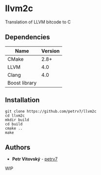 # llvm2c

Translation of LLVM bitcode to C

## Dependencies

| Name | Version | 
| ---- | ------- |
| CMake | 2.8+ |
| LLVM | 4.0 |
| Clang | 4.0 |
| Boost library | |

## Installation

    git clone https://github.com/petrv7/llvm2c
    cd llvm2c
    mkdir build
    cd build
    cmake ..
    make

## Authors

* **Petr Vitovský** - [petrv7](https://github.com/petrv7)

WIP
